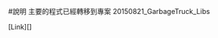 #說明
主要的程式已經轉移到專案 20150821_GarbageTruck_Libs
<p>[Link][]</p>

[Link]: https://github.com/KeitaroChou/KlausJavaSource/tree/master/20150821_GarbageTruck_Libs